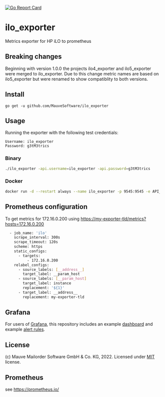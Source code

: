 [![Go Report Card](https://goreportcard.com/badge/github.com/mauvesoftware/ilo_exporter)](https://goreportcard.com/report/github.com/mauvesoftware/ilo_exporter)

# ilo_exporter

Metrics exporter for HP iLO to prometheus

## Breaking changes

Beginning with version 1.0.0 the projects ilo4_exporter and ilo5_exporter were merged to ilo_exporter. Due to this change metric names are based on ilo5_exporter but were renamed to show compatiblity to both versions.

## Install

```
go get -u github.com/MauveSoftware/ilo_exporter
```

## Usage

Running the exporter with the following test credentials:

```
Username: ilo_exporter
Password: g3tM3trics
```

### Binary

```bash
./ilo_exporter -api.username=ilo_exporter -api.password=g3tM3trics
```

### Docker

```bash
docker run -d --restart always --name ilo_exporter -p 9545:9545 -e API_USERNAME=ilo_exporter -e API_PASSWORD=g3tM3trics mauvesoftware/ilo_exporter
```

## Prometheus configuration

To get metrics for 172.16.0.200 using <https://my-exporter-tld/metrics?hosts=172.16.0.200>

```bash
  - job_name: 'ilo'
    scrape_interval: 300s
    scrape_timeout: 120s
    scheme: https
    static_configs:
      - targets:
          - 172.16.0.200
    relabel_configs:
      - source_labels: [__address__]
        target_label: __param_host
      - source_labels: [__param_host]
        target_label: instance
        replacement: '${1}'
      - target_label: __address__
        replacement: my-exporter-tld
```

## Grafana

For users of [Grafana](https://grafana.com/), this repository includes an example [dashboard](iLO-grafana-dashboard.json) and example [alert rules](ilo-grafana-alerts.yaml).

## License

(c) Mauve Mailorder Software GmbH & Co. KG, 2022. Licensed under [MIT](LICENSE) license.

## Prometheus

see https://prometheus.io/
